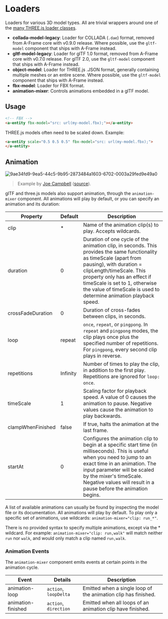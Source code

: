 # Loaders

Loaders for various 3D model types. All are trivial wrappers around one of the [many THREE.js loader classes](https://github.com/mrdoob/three.js/tree/master/examples/js/loaders).

- **collada-model-legacy**: Loader for COLLADA (`.dae`) format, removed from A-Frame core with v0.9.0 release. Where possible, use the `gltf-model` component that ships with A-Frame instead.
- **gltf-model-legacy**: Loader for glTF 1.0 format, removed from A-Frame core with v0.7.0 release. For glTF 2.0, use the `gltf-model` component that ships with A-Frame instead.
- **object-model**: Loader for THREE.js .JSON format, generally containing multiple meshes or an entire scene. Where possible, use the `gltf-model` component that ships with A-Frame instead.
- **fbx-model**: Loader for FBX format.
- **animation-mixer**: Controls animations embedded in a glTF model.

## Usage

```html
<!-- FBX -->
<a-entity fbx-model="src: url(my-model.fbx);"></a-entity>
```

THREE.js models often need to be scaled down. Example:

```html
<a-entity scale="0.5 0.5 0.5" fbx-model="src: url(my-model.fbx);">
</a-entity>
```

## Animation

![9ae34fd9-9ea5-44c5-9b95-2873484a1603-6702-0003a29fed9e49a0](https://cloud.githubusercontent.com/assets/1848368/25648601/845485de-2f82-11e7-8ae8-8e58c9dab9ff.gif)
> Example by [Joe Campbell](https://github.com/rexraptor08) ([source](https://github.com/rexraptor08/animation-controls)).

glTF and three.js models also support animation, through the `animation-mixer` component. All animations will play by default, or you can specify
an animation and its duration:

| Property          | Default  | Description                                               |
|-------------------|----------|-----------------------------------------------------------|
| clip              | *        | Name of the animation clip(s) to play. Accepts wildcards. |
| duration          | 0     | Duration of one cycle of the animation clip, in seconds.  This provides the same functionality as timeScale (apart from pausing), with duration = clipLength/timeScale.  This property only has an effect if timeScale is set to 1, otherwise the value of timeScale is used to determine animation playback speed.  |
| crossFadeDuration | 0        | Duration of cross-fades between clips, in seconds.        |
| loop              | repeat   | `once`, `repeat`, or `pingpong`. In `repeat` and `pingpong` modes, the clip plays once plus the specified number of repetitions. For `pingpong`, every second clip plays in reverse. |
| repetitions       | Infinity | Number of times to play the clip, in addition to the first play. Repetitions are ignored for `loop: once`. |
| timeScale         | 1        | Scaling factor for playback speed. A value of 0 causes the animation to pause. Negative values cause the animation to play backwards. |
| clampWhenFinished | false        | If true, halts the animation at the last frame. |
| startAt           | 0        | Configures the animation clip to begin at a specific start time (in milliseconds). This is useful when you need to jump to an exact time in an animation. The input parameter will be scaled by the mixer's timeScale.  Negative values will result in a pause before the animation begins. |

A list of available animations can usually be found by inspecting the model file or its documentation. All animations will play by default. To play only a specific set of animations, use wildcards: `animation-mixer="clip: run_*"`.

There is no provided syntax to specify multiple animations, except via the * wildcard.  For example: `animation-mixer="clip: run,walk"` will match neither `run` nor `walk`, and would only match a clip named `run,walk`.

### Animation Events

The `animation-mixer` component emits events at certain points in the animation cycle.

| Event              | Details               | Description                                                    |
|--------------------|-----------------------|----------------------------------------------------------------|
| animation-loop     | `action`, `loopDelta` | Emitted when a single loop of the animation clip has finished. |
| animation-finished | `action`, `direction` | Emitted when all loops of an animation clip have finished.     |
